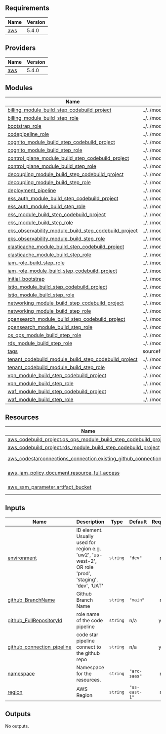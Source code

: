 <!-- BEGIN_TF_DOCS -->
## Requirements

| Name | Version |
|------|---------|
| <a name="requirement_aws"></a> [aws](#requirement\_aws) | 5.4.0 |

## Providers

| Name | Version |
|------|---------|
| <a name="provider_aws"></a> [aws](#provider\_aws) | 5.4.0 |

## Modules

| Name | Source | Version |
|------|--------|---------|
| <a name="module_billing_module_build_step_codebuild_project"></a> [billing\_module\_build\_step\_codebuild\_project](#module\_billing\_module\_build\_step\_codebuild\_project) | ../../modules/codebuild | n/a |
| <a name="module_billing_module_build_step_role"></a> [billing\_module\_build\_step\_role](#module\_billing\_module\_build\_step\_role) | ../../modules/iam-role | n/a |
| <a name="module_bootstrap_role"></a> [bootstrap\_role](#module\_bootstrap\_role) | ../../modules/iam-role | n/a |
| <a name="module_codepipeline_role"></a> [codepipeline\_role](#module\_codepipeline\_role) | ../../modules/iam-role | n/a |
| <a name="module_cognito_module_build_step_codebuild_project"></a> [cognito\_module\_build\_step\_codebuild\_project](#module\_cognito\_module\_build\_step\_codebuild\_project) | ../../modules/codebuild | n/a |
| <a name="module_cognito_module_build_step_role"></a> [cognito\_module\_build\_step\_role](#module\_cognito\_module\_build\_step\_role) | ../../modules/iam-role | n/a |
| <a name="module_control_plane_module_build_step_codebuild_project"></a> [control\_plane\_module\_build\_step\_codebuild\_project](#module\_control\_plane\_module\_build\_step\_codebuild\_project) | ../../modules/codebuild | n/a |
| <a name="module_control_plane_module_build_step_role"></a> [control\_plane\_module\_build\_step\_role](#module\_control\_plane\_module\_build\_step\_role) | ../../modules/iam-role | n/a |
| <a name="module_decoupling_module_build_step_codebuild_project"></a> [decoupling\_module\_build\_step\_codebuild\_project](#module\_decoupling\_module\_build\_step\_codebuild\_project) | ../../modules/codebuild | n/a |
| <a name="module_decoupling_module_build_step_role"></a> [decoupling\_module\_build\_step\_role](#module\_decoupling\_module\_build\_step\_role) | ../../modules/iam-role | n/a |
| <a name="module_deployment_pipeline"></a> [deployment\_pipeline](#module\_deployment\_pipeline) | ../../modules/codepipeline | n/a |
| <a name="module_eks_auth_module_build_step_codebuild_project"></a> [eks\_auth\_module\_build\_step\_codebuild\_project](#module\_eks\_auth\_module\_build\_step\_codebuild\_project) | ../../modules/codebuild | n/a |
| <a name="module_eks_auth_module_build_step_role"></a> [eks\_auth\_module\_build\_step\_role](#module\_eks\_auth\_module\_build\_step\_role) | ../../modules/iam-role | n/a |
| <a name="module_eks_module_build_step_codebuild_project"></a> [eks\_module\_build\_step\_codebuild\_project](#module\_eks\_module\_build\_step\_codebuild\_project) | ../../modules/codebuild | n/a |
| <a name="module_eks_module_build_step_role"></a> [eks\_module\_build\_step\_role](#module\_eks\_module\_build\_step\_role) | ../../modules/iam-role | n/a |
| <a name="module_eks_observability_module_build_step_codebuild_project"></a> [eks\_observability\_module\_build\_step\_codebuild\_project](#module\_eks\_observability\_module\_build\_step\_codebuild\_project) | ../../modules/codebuild | n/a |
| <a name="module_eks_observability_module_build_step_role"></a> [eks\_observability\_module\_build\_step\_role](#module\_eks\_observability\_module\_build\_step\_role) | ../../modules/iam-role | n/a |
| <a name="module_elasticache_module_build_step_codebuild_project"></a> [elasticache\_module\_build\_step\_codebuild\_project](#module\_elasticache\_module\_build\_step\_codebuild\_project) | ../../modules/codebuild | n/a |
| <a name="module_elasticache_module_build_step_role"></a> [elasticache\_module\_build\_step\_role](#module\_elasticache\_module\_build\_step\_role) | ../../modules/iam-role | n/a |
| <a name="module_iam_role_build_step_role"></a> [iam\_role\_build\_step\_role](#module\_iam\_role\_build\_step\_role) | ../../modules/iam-role | n/a |
| <a name="module_iam_role_module_build_step_codebuild_project"></a> [iam\_role\_module\_build\_step\_codebuild\_project](#module\_iam\_role\_module\_build\_step\_codebuild\_project) | ../../modules/codebuild | n/a |
| <a name="module_initial_bootstrap"></a> [initial\_bootstrap](#module\_initial\_bootstrap) | ../../modules/codebuild | n/a |
| <a name="module_istio_module_build_step_codebuild_project"></a> [istio\_module\_build\_step\_codebuild\_project](#module\_istio\_module\_build\_step\_codebuild\_project) | ../../modules/codebuild | n/a |
| <a name="module_istio_module_build_step_role"></a> [istio\_module\_build\_step\_role](#module\_istio\_module\_build\_step\_role) | ../../modules/iam-role | n/a |
| <a name="module_networking_module_build_step_codebuild_project"></a> [networking\_module\_build\_step\_codebuild\_project](#module\_networking\_module\_build\_step\_codebuild\_project) | ../../modules/codebuild | n/a |
| <a name="module_networking_module_build_step_role"></a> [networking\_module\_build\_step\_role](#module\_networking\_module\_build\_step\_role) | ../../modules/iam-role | n/a |
| <a name="module_opensearch_module_build_step_codebuild_project"></a> [opensearch\_module\_build\_step\_codebuild\_project](#module\_opensearch\_module\_build\_step\_codebuild\_project) | ../../modules/codebuild | n/a |
| <a name="module_opensearch_module_build_step_role"></a> [opensearch\_module\_build\_step\_role](#module\_opensearch\_module\_build\_step\_role) | ../../modules/iam-role | n/a |
| <a name="module_os_ops_module_build_step_role"></a> [os\_ops\_module\_build\_step\_role](#module\_os\_ops\_module\_build\_step\_role) | ../../modules/iam-role | n/a |
| <a name="module_rds_module_build_step_role"></a> [rds\_module\_build\_step\_role](#module\_rds\_module\_build\_step\_role) | ../../modules/iam-role | n/a |
| <a name="module_tags"></a> [tags](#module\_tags) | sourcefuse/arc-tags/aws | 1.2.5 |
| <a name="module_tenant_codebuild_module_build_step_codebuild_project"></a> [tenant\_codebuild\_module\_build\_step\_codebuild\_project](#module\_tenant\_codebuild\_module\_build\_step\_codebuild\_project) | ../../modules/codebuild | n/a |
| <a name="module_tenant_codebuild_module_build_step_role"></a> [tenant\_codebuild\_module\_build\_step\_role](#module\_tenant\_codebuild\_module\_build\_step\_role) | ../../modules/iam-role | n/a |
| <a name="module_vpn_module_build_step_codebuild_project"></a> [vpn\_module\_build\_step\_codebuild\_project](#module\_vpn\_module\_build\_step\_codebuild\_project) | ../../modules/codebuild | n/a |
| <a name="module_vpn_module_build_step_role"></a> [vpn\_module\_build\_step\_role](#module\_vpn\_module\_build\_step\_role) | ../../modules/iam-role | n/a |
| <a name="module_waf_module_build_step_codebuild_project"></a> [waf\_module\_build\_step\_codebuild\_project](#module\_waf\_module\_build\_step\_codebuild\_project) | ../../modules/codebuild | n/a |
| <a name="module_waf_module_build_step_role"></a> [waf\_module\_build\_step\_role](#module\_waf\_module\_build\_step\_role) | ../../modules/iam-role | n/a |

## Resources

| Name | Type |
|------|------|
| [aws_codebuild_project.os_ops_module_build_step_codebuild_project](https://registry.terraform.io/providers/hashicorp/aws/5.4.0/docs/resources/codebuild_project) | resource |
| [aws_codebuild_project.rds_module_build_step_codebuild_project](https://registry.terraform.io/providers/hashicorp/aws/5.4.0/docs/resources/codebuild_project) | resource |
| [aws_codestarconnections_connection.existing_github_connection](https://registry.terraform.io/providers/hashicorp/aws/5.4.0/docs/data-sources/codestarconnections_connection) | data source |
| [aws_iam_policy_document.resource_full_access](https://registry.terraform.io/providers/hashicorp/aws/5.4.0/docs/data-sources/iam_policy_document) | data source |
| [aws_ssm_parameter.artifact_bucket](https://registry.terraform.io/providers/hashicorp/aws/5.4.0/docs/data-sources/ssm_parameter) | data source |

## Inputs

| Name | Description | Type | Default | Required |
|------|-------------|------|---------|:--------:|
| <a name="input_environment"></a> [environment](#input\_environment) | ID element. Usually used for region e.g. 'uw2', 'us-west-2', OR role 'prod', 'staging', 'dev', 'UAT' | `string` | `"dev"` | no |
| <a name="input_github_BranchName"></a> [github\_BranchName](#input\_github\_BranchName) | Github Branch Name | `string` | `"main"` | no |
| <a name="input_github_FullRepositoryId"></a> [github\_FullRepositoryId](#input\_github\_FullRepositoryId) | role name of the code pipeline | `string` | n/a | yes |
| <a name="input_github_connection_pipeline"></a> [github\_connection\_pipeline](#input\_github\_connection\_pipeline) | code star pipeline connect to the github repo | `string` | n/a | yes |
| <a name="input_namespace"></a> [namespace](#input\_namespace) | Namespace for the resources. | `string` | `"arc-saas"` | no |
| <a name="input_region"></a> [region](#input\_region) | AWS Region | `string` | `"us-east-1"` | no |

## Outputs

No outputs.
<!-- END_TF_DOCS -->